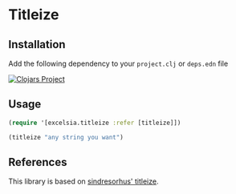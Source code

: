 # Titleize

## Installation

Add the following dependency to your `project.clj` or `deps.edn` file

[![Clojars Project](http://clojars.org/com.github.excelsia-dev/titleize/latest-version.svg)](https://clojars.org/com.github.excelsia-dev/titleize)

## Usage

```clojure
(require '[excelsia.titleize :refer [titleize]])

(titleize "any string you want")
```

## References

This library is based on [sindresorhus' titleize](https://github.com/sindresorhus/titleize).

